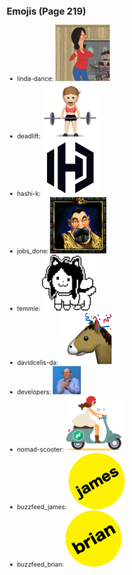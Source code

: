 
## Emojis (Page 219)

* linda-dance: ![linda-dance](output/linda-dance.gif)
* deadlift: ![deadlift](output/deadlift.gif)
* hashi-k: ![hashi-k](output/hashi-k.png)
* jobs_done: ![jobs_done](output/jobs_done.jpg)
* temmie: ![temmie](output/temmie.png)
* davidcelis-da: ![davidcelis-da](output/davidcelis-da.gif)
* developers: ![developers](output/developers.gif)
* nomad-scooter: ![nomad-scooter](output/nomad-scooter.png)
* buzzfeed_james: ![buzzfeed_james](output/buzzfeed_james.png)
* buzzfeed_brian: ![buzzfeed_brian](output/buzzfeed_brian.png)
